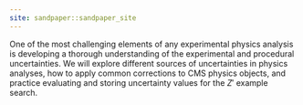 ```yaml
---
site: sandpaper::sandpaper_site
---
```


One of the most challenging elements of any experimental physics analysis is developing a thorough understanding of the experimental and procedural uncertainties. We will explore different sources of uncertainties in physics analyses, how to apply common corrections to CMS physics objects, and practice evaluating and storing uncertainty values for the $Z'$ example search.



